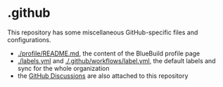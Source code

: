 # .github

This repository has some miscellaneous GitHub-specific files and configurations.

- [./profile/README.md](./profile/README.md), the content of the BlueBuild profile page
- [./labels.yml](./labels.yml) and [./.github/workflows/label.yml](./.github/workflows/label.yml), the default labels and sync for the whole organization
- the [GitHub Discussions](https://github.com/orgs/blue-build/discussions) are also attached to this repository